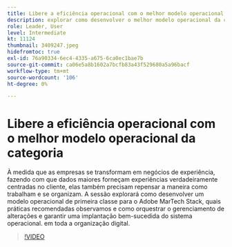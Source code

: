 ```yaml
---
title: Libere a eficiência operacional com o melhor modelo operacional da categoria
description: explorar como desenvolver o melhor modelo operacional da categoria para o Adobe MarTech Stack, quais práticas recomendadas observamos
role: Leader, User
level: Intermediate
kt: 11124
thumbnail: 3409247.jpeg
hidefromtoc: true
exl-id: 76a90334-6ec4-4335-a675-6ca0ec1bae7b
source-git-commit: ca06e5a8b1602a7bcfb83a43f529680a5a96bacf
workflow-type: tm+mt
source-wordcount: '106'
ht-degree: 0%

---
```


# Libere a eficiência operacional com o melhor modelo operacional da categoria

À medida que as empresas se transformam em negócios de experiência, fazendo com que dados maiores forneçam experiências verdadeiramente centradas no cliente, elas também precisam repensar a maneira como trabalham e se organizam. A sessão explorará como desenvolver um modelo operacional de primeira classe para o Adobe MarTech Stack, quais práticas recomendadas observamos e como orquestrar o gerenciamento de alterações e garantir uma implantação bem-sucedida do sistema operacional. em toda a organização digital.

>[!VIDEO](https://video.tv.adobe.com/v/3409247/?quality=12&learn=on)
